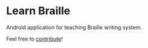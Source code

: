 # Learn Braille

Android application for teaching Braille writing system. 

Feel free to [contribute](https://github.com/braille-systems/learn-braille/blob/master/CONTRIBUTING.md)!
